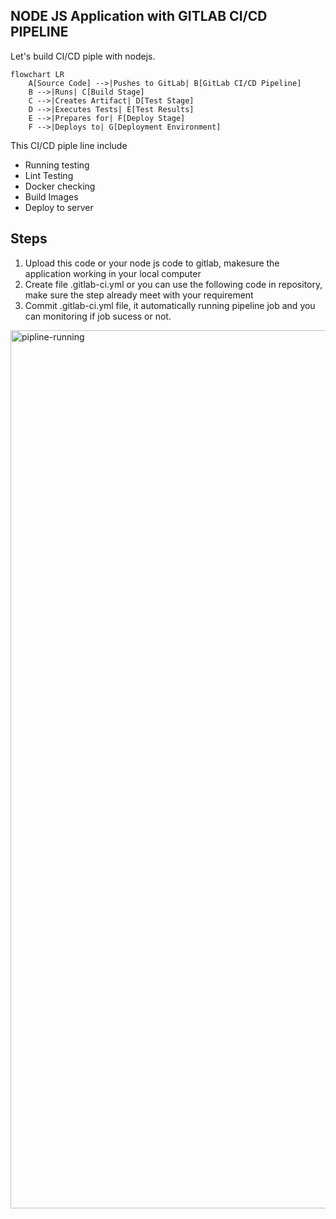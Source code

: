 ## NODE JS Application with GITLAB CI/CD PIPELINE
Let's build CI/CD piple with nodejs.

```mermaid
flowchart LR
    A[Source Code] -->|Pushes to GitLab| B[GitLab CI/CD Pipeline]
    B -->|Runs| C[Build Stage]
    C -->|Creates Artifact| D[Test Stage]
    D -->|Executes Tests| E[Test Results]
    E -->|Prepares for| F[Deploy Stage]
    F -->|Deploys to| G[Deployment Environment]

```

This CI/CD piple line include
- Running testing
- Lint Testing
- Docker checking 
- Build Images
- Deploy to server


## Steps

1. Upload this code or your node js code to gitlab, makesure the application working in your local computer
2. Create file .gitlab-ci.yml or you can use the following code in repository, make sure the step already meet with your requirement
3. Commit .gitlab-ci.yml file, it automatically running pipeline job and you can monitoring if job sucess or not.

<img width="1405" alt="pipline-running" src="https://github.com/user-attachments/assets/329df666-f878-4aad-9430-9e3dcbde067b">
